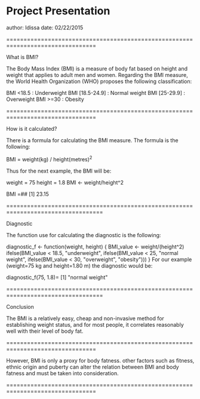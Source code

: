 Project Presentation
================================================================================
author: Idissa
date: 02/22/2015

================================================================================


What is BMI?

The Body Mass Index (BMI) is a measure of body fat based on height and weight that applies to adult men and women. Regarding the BMI measure, the World Health Organization (WHO) proposes the following classification:

BMI <18.5 : Underweight
BMI [18.5-24.9] : Normal weight
BMI [25-29.9] : Overweight
BMI >=30 : Obesity

================================================================================

How is it calculated?

There is a formula for calculating the BMI measure. The formula is the following:

BMI = weight(kg) / height(metres)$^2$

Thus for the next example, the BMI will be:

weight = 75
height = 1.8
BMI <- weight/height^2

BMI =## [1] 23.15

==================================================================================

Diagnostic

The function use for calculating the diagnostic is the following:

diagnostic_f <- function(weight, height) {
    BMI_value <- weight/(height^2)
    ifelse(BMI_value < 18.5, "underweight", ifelse(BMI_value < 25, "normal weight", 
        ifelse(BMI_value < 30, "overweight", "obesity")))
}
For our example (weight=75 kg and height=1.80 m) the diagnostic would be:

diagnostic_f(75, 1.8)=  [1] "normal weight"


==================================================================================


Conclusion

The BMI is a relatively easy, cheap and non-invasive method for establishing weight status, and for most people, it correlates reasonably well with their level of body fat.


================================================================================



However, BMI is only a proxy for body fatness. other factors such as fitness, ethnic origin and puberty can alter the relation between BMI and body fatness and must be taken into consideration.

================================================================================